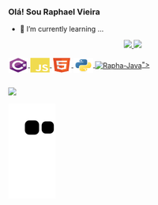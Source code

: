 ### Olá! Sou Raphael Vieira

- 📓 I’m currently learning ...
<div align="center">
  <a href="https://github.com/raphaelcont">
  <img height="180em" src="https://github-readme-stats.vercel.app/api?username=raphaelcont&show_icons=true&theme=dark&include_all_commits=true&count_private=true"/>
  <img height="180em" src="https://github-readme-stats.vercel.app/api/top-langs/?username=raphaelcont&layout=compact&langs_count=7&theme=dark"/>
</div>
  
  <div style="display: inline_block"><br>
    <img align="center" alt="Rapha-Csharp" height="30" width="40" src="https://raw.githubusercontent.com/devicons/devicon/master/icons/csharp/csharp-original.svg">
    <img align="center" alt="Rapha-Js" height="30" width="40" src="https://raw.githubusercontent.com/devicons/devicon/master/icons/javascript/javascript-plain.svg">
    <img align="center" alt="Rapha-HTML" height="30" width="40" src="https://raw.githubusercontent.com/devicons/devicon/master/icons/html5/html5-original.svg">
    <img align="center" alt="Rapha-Python" height="30" width="40" src="https://raw.githubusercontent.com/devicons/devicon/master/icons/python/python-original.svg">
    <img align="center" alt="Rapha-Java" height="30" width="40" src="https://cdn.jsdelivr.net/gh/devicons/devicon/icons/java/java-plain-wordmark.svg" />">
    
##
    
  <a href = "https://www.facebook.com/raphael.santos.9638" target="_blank"><img src="https://img.shields.io/badge/Facebook-1877F2?style=for-the-badge&logo=facebook&logoColor=white" target="_blank"></a>
    
 </div>
 
  ![Snake animation](https://github.com/rafaballerini/rafaballerini/blob/output/github-contribution-grid-snake.svg)
 
</div>

  
    

